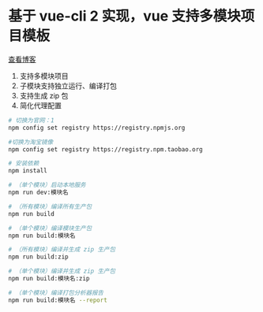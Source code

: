 # 基于 vue-cli 2 实现，vue 支持多模块项目模板

 [查看博客](https://blog.csdn.net/xlz26296/article/details/79133441)

 1. 支持多模块项目
 2. 子模块支持独立运行、编译打包
 3. 支持生成 zip 包
 4. 简化代理配置

``` bash
# 切换为官网：1
npm config set registry https://registry.npmjs.org

#切换为淘宝镜像
npm config set registry https://registry.npm.taobao.org

# 安装依赖
npm install

# （单个模块）启动本地服务
npm run dev:模块名

# （所有模块）编译所有生产包
npm run build

# （单个模块）编译模块生产包
npm run build:模块名

# （所有模块）编译并生成 zip 生产包
npm run build:zip

# （单个模块）编译并生成 zip 生产包
npm run build:模块名:zip

# （单个模块）编译打包分析器报告
npm run build:模块名 --report
```
